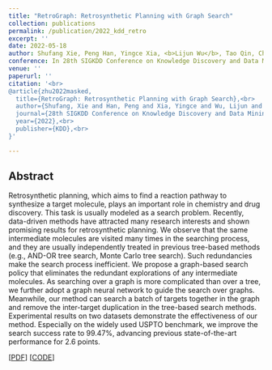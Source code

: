 ```yaml
---
title: "RetroGraph: Retrosynthetic Planning with Graph Search"
collection: publications
permalink: /publication/2022_kdd_retro
excerpt: ''
date: 2022-05-18
author: Shufang Xie, Peng Han, Yingce Xia, <b>Lijun Wu</b>, Tao Qin, Chenjuan Guo, Bin Yang, Rui Yan
conference: In 28th SIGKDD Conference on Knowledge Discovery and Data Mining <b>(KDD-2022)</b> 
venue: ''
paperurl: ''
citation: '<br>
@article{zhu2022masked,
  title={RetroGraph: Retrosynthetic Planning with Graph Search},<br>
  author={Shufang, Xie and Han, Peng and Xia, Yingce and Wu, Lijun and Qin, Tao and Cehnjuan, Guo and Yan, Rui},<br>
  journal={28th SIGKDD Conference on Knowledge Discovery and Data Mining},<br>
  year={2022},<br>
  publisher={KDD},<br>
}'

---
```

<h2><strong>Abstract</strong></h2>
Retrosynthetic planning, which aims to find a reaction pathway to synthesize a target molecule, plays an important role in chemistry and drug discovery. This task is usually modeled as a search problem. Recently, data-driven methods have attracted many research interests and shown promising results for retrosynthetic planning. We observe that the same intermediate molecules are visited many times in the searching process, and they are usually independently treated in previous tree-based methods (e.g., AND-OR tree search, Monte Carlo tree search). Such redundancies make the search process inefficient. We propose a graph-based search policy that eliminates the redundant explorations of any intermediate molecules. As searching over a graph is more complicated than over a tree, we further adopt a graph neural network to guide the search over graphs. Meanwhile, our method can search a batch of targets together in the graph and remove the inter-target duplication in the tree-based search methods. Experimental results on two datasets demonstrate the effectiveness of our method. Especially on the widely used USPTO benchmark, we improve the search success rate to 99.47%, advancing previous state-of-the-art performance for 2.6 points.

\[[PDF](https://arxiv.org/abs/2206.11477)\]    \[[CODE]()\]